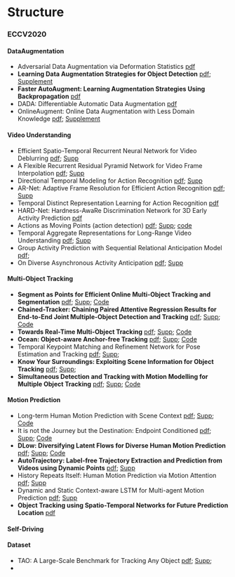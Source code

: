 # Structure
### ECCV2020

#### DataAugmentation

* Adversarial Data Augmentation via Deformation Statistics [pdf](https://www.ecva.net/papers/eccv_2020/papers_ECCV/papers/123740630.pdf)
* __Learning Data Augmentation Strategies for Object Detection__ [pdf](https://www.ecva.net/papers/eccv_2020/papers_ECCV/papers/123720562.pdf);
[Supplement](https://www.ecva.net/papers/eccv_2020/papers_ECCV/papers/123720562-supp.pdf)
* __Faster AutoAugment: Learning Augmentation Strategies Using Backpropagation__ [pdf](https://www.ecva.net/papers/eccv_2020/papers_ECCV/papers/123700001.pdf)
* DADA: Differentiable Automatic Data Augmentation [pdf](https://www.ecva.net/papers/eccv_2020/papers_ECCV/papers/123670579.pdf)
* OnlineAugment: Online Data Augmentation with Less Domain Knowledge [pdf](https://www.ecva.net/papers/eccv_2020/papers_ECCV/papers/123520307.pdf);
 [Supplement](https://www.ecva.net/papers/eccv_2020/papers_ECCV/papers/123520307-supp.zip)
 
 
 #### Video Understanding
 
 * Efficient Spatio-Temporal Recurrent Neural Network for Video Deblurring [pdf](https://www.ecva.net/papers/eccv_2020/papers_ECCV/papers/123510188.pdf); [Supp](https://www.ecva.net/papers/eccv_2020/papers_ECCV/papers/123510188-supp.zip)
 * A Flexible Recurrent Residual Pyramid Network for Video Frame Interpolation [pdf](https://www.ecva.net/papers/eccv_2020/papers_ECCV/papers/123700477.pdf); [Supp](https://www.ecva.net/papers/eccv_2020/papers_ECCV/papers/123700477-supp.zip)
 * Directional Temporal Modeling for Action Recognition [pdf](https://www.ecva.net/papers/eccv_2020/papers_ECCV/papers/123510273.pdf); [Supp](https://www.ecva.net/papers/eccv_2020/papers_ECCV/papers/123510273-supp.pdf)
 * AR-Net: Adaptive Frame Resolution for Efficient Action Recognition [pdf](https://www.ecva.net/papers/eccv_2020/papers_ECCV/papers/123520086.pdf); [Supp](https://www.ecva.net/papers/eccv_2020/papers_ECCV/papers/123520086-supp.pdf)
 * Temporal Distinct Representation Learning for Action Recognition [pdf](https://www.ecva.net/papers/eccv_2020/papers_ECCV/papers/123520358.pdf)
 * HARD-Net: Hardness-AwaRe Discrimination Network for 3D Early Activity Prediction [pdf](https://www.ecva.net/papers/eccv_2020/papers_ECCV/papers/123560409.pdf)
 * Actions as Moving Points (action detection) [pdf](https://www.ecva.net/papers/eccv_2020/papers_ECCV/papers/123610069.pdf); [Supp](https://www.ecva.net/papers/eccv_2020/papers_ECCV/papers/123610069-supp.zip); [code](https://github.com/MCG-NJU/MOC-Detector)
 * Temporal Aggregate Representations for Long-Range Video Understanding [pdf](https://www.ecva.net/papers/eccv_2020/papers_ECCV/papers/123610154.pdf); [Supp](https://www.ecva.net/papers/eccv_2020/papers_ECCV/papers/123610154-supp.zip)
* Group Activity Prediction with Sequential Relational Anticipation Model [pdf](https://www.ecva.net/papers/eccv_2020/papers_ECCV/papers/123660579.pdf);
* On Diverse Asynchronous Activity Anticipation [pdf](https://www.ecva.net/papers/eccv_2020/papers_ECCV/papers/123740766.pdf); [Supp](https://www.ecva.net/papers/eccv_2020/papers_ECCV/papers/123740766-supp.pdf)


#### Multi-Object Tracking
* __Segment as Points for Efficient Online Multi-Object Tracking and Segmentation__ [pdf](https://www.ecva.net/papers/eccv_2020/papers_ECCV/papers/123460256.pdf); [Supp](https://www.ecva.net/papers/eccv_2020/papers_ECCV/papers/123460256-supp.zip); [Code](https://github.com/detectRecog/PointTrack)
* __Chained-Tracker: Chaining Paired Attentive Regression Results for End-to-End Joint Multiple-Object Detection and Tracking__ [pdf](https://www.ecva.net/papers/eccv_2020/papers_ECCV/papers/123490137.pdf); [Supp](https://www.ecva.net/papers/eccv_2020/papers_ECCV/papers/123490137-supp.zip); [Code](github.com/pjl1995/CTracker)
* __Towards Real-Time Multi-Object Tracking__ [pdf](https://www.ecva.net/papers/eccv_2020/papers_ECCV/papers/123560103.pdf); [Supp](); [Code](https://github.com/Zhongdao/Towards-Realtime-MOT)
* __Ocean: Object-aware Anchor-free Tracking__ [pdf](https://www.ecva.net/papers/eccv_2020/papers_ECCV/papers/123660766.pdf); [Supp](https://www.ecva.net/papers/eccv_2020/papers_ECCV/papers/123660766-supp.pdf); [Code](https://github.com/researchmm/TracKit)
* Temporal Keypoint Matching and Refinement Network for Pose Estimation and Tracking [pdf](https://www.ecva.net/papers/eccv_2020/papers_ECCV/papers/123670681.pdf); [Supp](https://www.ecva.net/papers/eccv_2020/papers_ECCV/papers/123670681-supp.pdf);
* __Know Your Surroundings: Exploiting Scene Information for Object Tracking__ [pdf](https://www.ecva.net/papers/eccv_2020/papers_ECCV/papers/123680205.pdf); [Supp](https://www.ecva.net/papers/eccv_2020/papers_ECCV/papers/123680205-supp.zip);
* __Simultaneous Detection and Tracking with Motion Modelling for Multiple Object Tracking__ [pdf](https://www.ecva.net/papers/eccv_2020/papers_ECCV/papers/123690613.pdf); [Supp](https://www.ecva.net/papers/eccv_2020/papers_ECCV/papers/123690613-supp.pdf); [Code](https://github.com/shijieS/DMMN)


#### Motion Prediction
* Long-term Human Motion Prediction with Scene Context [pdf](https://www.ecva.net/papers/eccv_2020/papers_ECCV/papers/123460375.pdf); [Supp](https://www.ecva.net/papers/eccv_2020/papers_ECCV/papers/123460375-supp.zip); [Code](https://people.eecs.berkeley.edu/~zhecao/hmp/index.html)
* It is not the Journey but the Destination: Endpoint Conditioned [pdf](https://www.ecva.net/papers/eccv_2020/papers_ECCV/papers/123470749.pdf); [Supp](https://www.ecva.net/papers/eccv_2020/papers_ECCV/papers/123470749-supp.zip); [Code](https://karttikeya.github.io/publication/htf/)
* __DLow: Diversifying Latent Flows for Diverse Human Motion Prediction__ [pdf](https://www.ecva.net/papers/eccv_2020/papers_ECCV/papers/123540324.pdf); [Supp](https://www.ecva.net/papers/eccv_2020/papers_ECCV/papers/123540324-supp.zip); [Code](https://github.com/Khrylx/DLow)
* __AutoTrajectory: Label-free Trajectory Extraction and Prediction from Videos using Dynamic Points__ [pdf](https://www.ecva.net/papers/eccv_2020/papers_ECCV/papers/123580630.pdf); [Supp](https://www.ecva.net/papers/eccv_2020/papers_ECCV/papers/123580630-supp.pdf)
* History Repeats Itself: Human Motion Prediction via Motion Attention [pdf](https://www.ecva.net/papers/eccv_2020/papers_ECCV/papers/123590460.pdf); [Supp](https://www.ecva.net/papers/eccv_2020/papers_ECCV/papers/123590460-supp.zip)
* Dynamic and Static Context-aware LSTM for Multi-agent Motion Prediction [pdf](https://www.ecva.net/papers/eccv_2020/papers_ECCV/papers/123660545.pdf); [Supp](https://www.ecva.net/papers/eccv_2020/papers_ECCV/papers/123660545-supp.zip)
* __Object Tracking using Spatio-Temporal Networks for Future Prediction Location__ [pdf](https://www.ecva.net/papers/eccv_2020/papers_ECCV/papers/123670001.pdf)

#### Self-Driving


#### Dataset

* TAO: A Large-Scale Benchmark for Tracking Any Object [pdf](https://www.ecva.net/papers/eccv_2020/papers_ECCV/papers/123500426.pdf); [Supp](https://www.ecva.net/papers/eccv_2020/papers_ECCV/papers/123500426-supp.pdf);
* 
